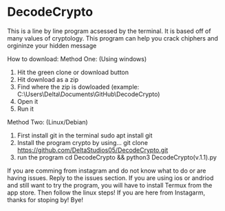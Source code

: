 # DecodeCrypto
This is a line by line program acsessed by the terminal. It is based off of many values of cryptology. This program can help you crack chiphers and orgininze your hidden message

How to download:
Method One:
(Using windows)
1. Hit the green clone or download button
2. Hit download as a zip
3. Find where the zip is dowloaded (example: C:\Users\Delta\Documents\GitHub\DecodeCrypto)
4. Open it
5. Run it 

Method Two:
(Linux/Debian)
1. First install git in the terminal
sudo apt install git
2. Install the program crypto by using...
git clone https://github.com/DeltaStudios05/DecodeCrypto.git
3. run the program
cd DecodeCrypto && python3 DecodeCrypto(v.1.1).py

If you are comming from instagram and do not know what to do or are having issues. Reply to the issues section.
If you are using ios or andriod and still want to try the program, you will have to install Termux from the app store. Then follow the linux steps! If you are here from Instagarm, thanks for stoping by! Bye!
